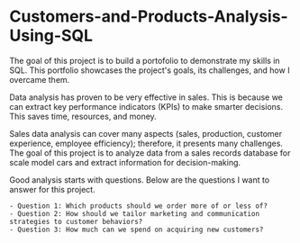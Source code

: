 # Customers-and-Products-Analysis-Using-SQL
The goal of this project is to build a portofolio to demonstrate my skills in SQL. This portfolio showcases the project's goals, its challenges, and how I overcame them.


Data analysis has proven to be very effective in sales. This is because we can extract key performance indicators (KPIs) to make smarter decisions. 
This saves time, resources, and money.

Sales data analysis can cover many aspects (sales, production, customer experience, employee efficiency); therefore, it presents many challenges. The goal of this project is to analyze data from a sales records database for scale model cars and extract information for decision-making.

Good analysis starts with questions. Below are the questions I want to answer for this project. 

    - Question 1: Which products should we order more of or less of?
    - Question 2: How should we tailor marketing and communication strategies to customer behaviors?
    - Question 3: How much can we spend on acquiring new customers?

